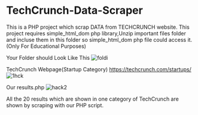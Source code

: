# TechCrunch-Data-Scraper
This is a PHP project which scrap DATA from TECHCRUNCH website.
This project requires simple_html_dom php library,Unzip important files folder and incluse them in this folder so simple_html_dom php file could access it.
(Only For Educational Purposes)

Your Folder should Look Like This
![foldi](https://user-images.githubusercontent.com/20107730/43732616-ca6e948e-99cf-11e8-89a1-a7716b7e10ac.JPG)


TechCrunch Webpage(Startup Category) https://techcrunch.com/startups/
![1hck](https://user-images.githubusercontent.com/20107730/43689161-a67b9160-9913-11e8-9097-b8199355dbdb.JPG)

Our results.php
![hack2](https://user-images.githubusercontent.com/20107730/43689178-e6e8beda-9913-11e8-8f69-024bf42d8dc3.JPG)

All the 20 results which are shown in one category of TechCrunch are shown by scraping with our PHP script.
